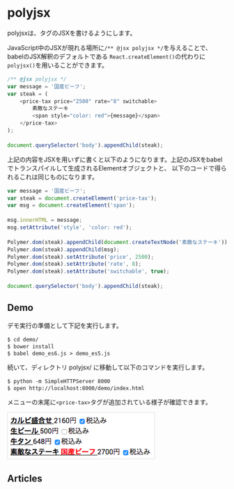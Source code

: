 # polyjsx
polyjsxは、<polymer-element>タグのJSXを書けるようにします。

JavaScript中のJSXが現れる場所に`/** @jsx polyjsx */`を与えることで、babelのJSX解釈のデフォルトである
`React.createElement()`の代わりに`polyjsx()`を用いることができます。

```javascript
/** @jsx polyjsx */
var message = '国産ビーフ';
var steak = (
    <price-tax price="2500" rate="8" switchable>
        素敵なステーキ
        <span style="color: red">{message}</span>
    </price-tax>
);

document.querySelector('body').appendChild(steak);
```

上記の内容をJSXを用いずに書くと以下のようになります。上記のJSXをbabelでトランスパイルして生成されるElementオブジェクトと、
以下のコードで得られるこれは同じものになります。
```javascript
var message = '国産ビーフ';
var steak = document.createElement('price-tax');
var msg = document.createElement('span');

msg.innerHTML = message;
msg.setAttribute('style', 'color: red');

Polymer.dom(steak).appendChild(document.createTextNode('素敵なステーキ'));
Polymer.dom(steak).appendChild(msg);
Polymer.dom(steak).setAttribute('price', 2500);
Polymer.dom(steak).setAttribute('rate', 8);
Polymer.dom(steak).setAttribute('switchable', true);

document.querySelector('body').appendChild(steak);
```

## Demo

デモ実行の準備として下記を実行します。
```
$ cd demo/
$ bower install
$ babel demo_es6.js > demo_es5.js
```

続いて、ディレクトリ polyjsx/ に移動して以下のコマンドを実行します。
```
$ python -m SimpleHTTPServer 8000
$ open http://localhost:8000/demo/index.html
```

メニューの末尾に`<price-tax>`タグが追加されている様子が確認できます。

<img src="demo/demo.png" style="border: 1px solid #ddd;">

## Articles
